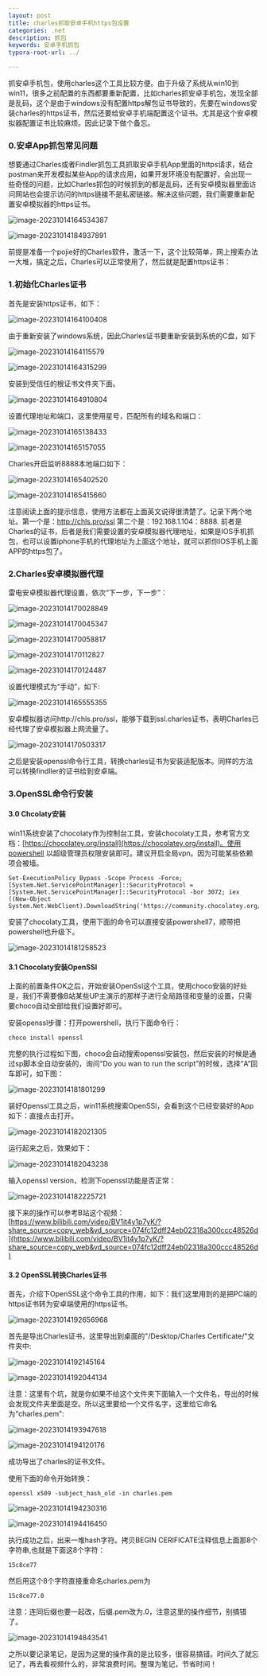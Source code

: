 ```yaml
---
layout: post
title: charles抓取安卓手机https包设置
categories: .net
description: 抓包
keywords: 安卓手机抓包
typora-root-url: ../

---
```


抓安卓手机包，使用charles这个工具比较方便。由于升级了系统从win10到win11，很多之前配置的东西都要重新配置，比如charles抓安卓手机包，发现全部是乱码，这个是由于windows没有配置https解包证书导致的，先要在windows安装charles的https证书，然后还要给安卓手机端配置这个证书。尤其是这个安卓模拟器配置证书比较麻烦。因此记录下做个备忘。

### 0.安卓App抓包常见问题

想要通过Charles或者Findler抓包工具抓取安卓手机App里面的https请求，结合postman来开发模拟某些App的请求应用，如果开发环境没有配置好，会出现一些奇怪的问题，比如Charles抓包的时候抓到的都是乱码，还有安卓模拟器里面访问网站也会提示访问的https链接不是私密链接。解决这些问题，我们需要重新配置安卓模拟器的https证书。

![image-20231014164534387](/images/posts/image-20231014164534387.png)

![image-20231014184937891](/images/posts/image-20231014184937891.png)



前提是准备一个pojie好的Charles软件，激活一下，这个比较简单，网上搜索办法一大堆，搞定之后，Charles可以正常使用了，然后就是配置https证书：

### 1.初始化Charles证书

首先是安装https证书，如下：

![image-20231014164100408](/images/posts/image-20231014164100408.png)

由于重新安装了windows系统，因此Charles证书要重新安装到系统的C盘，如下

![image-20231014164115579](/images/posts/image-20231014164115579.png)

![image-20231014164315299](/images/posts/image-20231014164315299.png)

安装到受信任的根证书文件夹下面。

![image-20231014164910804](/images/posts/image-20231014164910804.png)

设置代理地址和端口，这里使用星号，匹配所有的域名和端口：

![image-20231014165138433](/images/posts/image-20231014165138433.png)

![image-20231014165157055](/images/posts/image-20231014165157055.png)

Charles开启监听8888本地端口如下：

![image-20231014165402520](/images/posts/image-20231014165402520.png)

![image-20231014165415660](/images/posts/image-20231014165415660.png)

注意阅读上面的提示信息，使用方法都在上面英文说得很清楚了。记录下两个地址。第一个是：http://chls.pro/ssl 第二个是：192.168.1.104：8888. 前者是Charles的证书，后者是我们需要设置的安卓模拟器代理地址，如果是IOS手机抓包，也可以设置iphone手机的代理地址为上面这个地址，就可以抓你IOS手机上面APP的https包了。

### 2.Charles安卓模拟器代理

雷电安卓模拟器代理设置，依次“下一步，下一步”：

![image-20231014170028849](/images/posts/image-20231014170028849.png)

![image-20231014170045347](/images/posts/image-20231014170045347.png)

![image-20231014170058817](/images/posts/image-20231014170058817.png)

![image-20231014170112827](/images/posts/image-20231014170112827.png)

![image-20231014170124487](/images/posts/image-20231014170124487.png)



设置代理模式为“手动”，如下:



![image-20231014165555355](/images/posts/image-20231014165555355.png)

安卓模拟器访问http://chls.pro/ssl，能够下载到ssl.charles证书，表明Charles已经代理了安卓模拟器上网流量了。

![image-20231014170503317](/images/posts/image-20231014170503317.png)

之后是安装openssl命令行工具，转换charles证书为安装适配版本。同样的方法可以转换findller的证书给到安卓端。

### 3.OpenSSL命令行安装

#### 3.0 Chcolaty安装

win11系统安装了chocolaty作为控制台工具，安装chocolaty工具，参考官方文档：[https://chocolatey.org/install](https://chocolatey.org/install)。使用powershell 以超级管理员权限安装即可。建议开启全局vpn。因为可能某些依赖项会被墙。

````shell
Set-ExecutionPolicy Bypass -Scope Process -Force; [System.Net.ServicePointManager]::SecurityProtocol = [System.Net.ServicePointManager]::SecurityProtocol -bor 3072; iex ((New-Object System.Net.WebClient).DownloadString('https://community.chocolatey.org/install.ps1'))
````

安装了chocolaty工具，使用下面的命令可以直接安装powershell7，顺带把powershell也升级下。

![image-20231014181258523](/images/posts/image-20231014181258523.png)

#### 3.1 Chocolaty安装OpenSSl

上面的前置条件OK之后，开始安装OpenSsl这个工具，使用choco安装的好处是，我们不需要像B站某些UP主演示的那样子进行全局路径和变量的设置，只需要choco自动全部给我们设置好即可。

安装openssl步骤：打开powershell，执行下面命令行：

````shell
choco install openssl
````

完整的执行过程如下图，choco会自动搜索openssl安装包，然后安装的时候是通过sp脚本全自动安装的，询问“Do you wan to run the script”的时候，选择“A”回车即可，如下图：

![image-20231014181801299](/images/posts/image-20231014181801299.png)

装好Openssl工具之后，win11系统搜索OpenSSl，会看到这个已经安装好的App如下：直接点击打开。

![image-20231014182021305](/images/posts/image-20231014182021305.png)

运行起来之后，效果如下：

![image-20231014182043238](/images/posts/image-20231014182043238.png)

输入openssl version，检测下openssl功能是否正常：

![image-20231014182225721](/images/posts/image-20231014182225721.png)

接下来的操作可以参考B站这个视频：[https://www.bilibili.com/video/BV1it4y1p7yK/?share_source=copy_web&vd_source=074fc12dff24eb02318a300ccc48526d](https://www.bilibili.com/video/BV1it4y1p7yK/?share_source=copy_web&vd_source=074fc12dff24eb02318a300ccc48526d)

#### 3.2 OpenSSL转换Charles证书

首先，介绍下OpenSSL这个命令工具的作用，如下：我们这里用到的是把PC端的https证书转为安卓端使用的https证书。

![image-20231014192656968](/images/posts/image-20231014192656968.png)

首先是导出Charles证书，这里导出到桌面的"/Desktop/Charles Certificate/"文件夹中:

![image-20231014192145164](/images/posts/image-20231014192145164.png)

![image-20231014192044134](/images/posts/image-20231014192044134.png)

注意：这里有个坑，就是你如果不给这个文件夹下面输入一个文件名，导出的时候会发现文件夹里面是空。所以这里要给一个文件名字，这里给它命名为“charles.pem":



![image-20231014193947618](/images/posts/image-20231014193947618.png)

![image-20231014194120176](/images/posts/image-20231014194120176.png)

成功导出了charles的证书文件。

使用下面的命令开始转换：

```shell
openssl x509 -subject_hash_old -in charles.pem
```



![image-20231014194230316](/images/posts/image-20231014194230316.png)

![image-20231014194416450](/images/posts/image-20231014194416450.png)

执行成功之后，出来一堆hash字符。拷贝BEGIN CERIFICATE注释信息上面那8个字符串,也就是下面这8个字符：

```shell
15c8ce77
```

然后用这个8个字符直接重命名charles.pem为
```
15c8ce77.0
```
注意：连同后缀也要一起改，后缀.pem改为.0，注意这里的操作细节，别搞错了。

![image-20231014194843541](/images/posts/image-20231014194843541.png)

之所以要记录笔记，是因为这里的操作真的是比较多，很容易搞错。时间久了就忘记了，再去看视频什么的，非常浪费时间。整理为笔记，节省时间！

